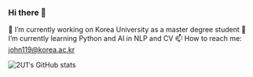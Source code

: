 ### Hi there 👋


🔭 I’m currently working on Korea University as a master degree student
🌱 I’m currently learning Python and AI in NLP and CV
📫 How to reach me: john119@korea.ac.kr


![2U1's GitHub stats](https://github-readme-stats.vercel.app/api?username=2U1&show_icons=true&theme=radical)


